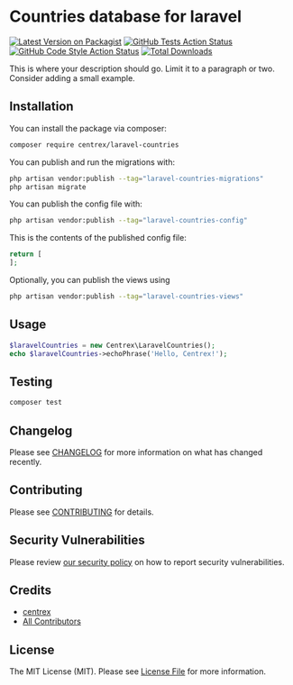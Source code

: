 # Countries database for laravel

[![Latest Version on Packagist](https://img.shields.io/packagist/v/centrex/laravel-countries.svg?style=flat-square)](https://packagist.org/packages/centrex/laravel-countries)
[![GitHub Tests Action Status](https://img.shields.io/github/actions/workflow/status/centrex/laravel-countries/run-tests.yml?branch=main&label=tests&style=flat-square)](https://github.com/centrex/laravel-countries/actions?query=workflow%3Arun-tests+branch%3Amain)
[![GitHub Code Style Action Status](https://img.shields.io/github/actions/workflow/status/centrex/laravel-countries/fix-php-code-style-issues.yml?branch=main&label=code%20style&style=flat-square)](https://github.com/centrex/laravel-countries/actions?query=workflow%3A"Fix+PHP+code+style+issues"+branch%3Amain)
[![Total Downloads](https://img.shields.io/packagist/dt/centrex/laravel-countries?style=flat-square)](https://packagist.org/packages/centrex/laravel-countries)

This is where your description should go. Limit it to a paragraph or two. Consider adding a small example.

## Installation

You can install the package via composer:

```bash
composer require centrex/laravel-countries
```

You can publish and run the migrations with:

```bash
php artisan vendor:publish --tag="laravel-countries-migrations"
php artisan migrate
```

You can publish the config file with:

```bash
php artisan vendor:publish --tag="laravel-countries-config"
```

This is the contents of the published config file:

```php
return [
];
```

Optionally, you can publish the views using

```bash
php artisan vendor:publish --tag="laravel-countries-views"
```

## Usage

```php
$laravelCountries = new Centrex\LaravelCountries();
echo $laravelCountries->echoPhrase('Hello, Centrex!');
```

## Testing

```bash
composer test
```

## Changelog

Please see [CHANGELOG](CHANGELOG.md) for more information on what has changed recently.

## Contributing

Please see [CONTRIBUTING](CONTRIBUTING.md) for details.

## Security Vulnerabilities

Please review [our security policy](../../security/policy) on how to report security vulnerabilities.

## Credits

- [centrex](https://github.com/centrex)
- [All Contributors](../../contributors)

## License

The MIT License (MIT). Please see [License File](LICENSE.md) for more information.
